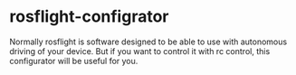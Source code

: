 # rosflight-configrator
Normally rosflight is software designed to be able to use with autonomous driving of your device. But if you want to control it with rc control, this configurator will be useful for you.
